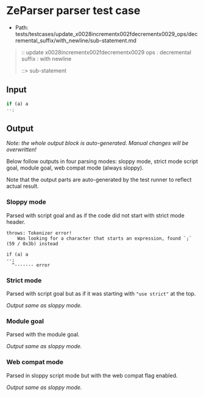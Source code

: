 # ZeParser parser test case

- Path: tests/testcases/update_x0028incrementx002fdecrementx0029_ops/decremental_suffix/with_newline/sub-statement.md

> :: update x0028incrementx002fdecrementx0029 ops : decremental suffix : with newline
>
> ::> sub-statement

## Input

`````js
if (a) a
--;
`````

## Output

_Note: the whole output block is auto-generated. Manual changes will be overwritten!_

Below follow outputs in four parsing modes: sloppy mode, strict mode script goal, module goal, web compat mode (always sloppy).

Note that the output parts are auto-generated by the test runner to reflect actual result.

### Sloppy mode

Parsed with script goal and as if the code did not start with strict mode header.

`````
throws: Tokenizer error!
    Was looking for a character that starts an expression, found `;` (59 / 0x3b) instead

if (a) a
--;
  ^------- error
`````

### Strict mode

Parsed with script goal but as if it was starting with `"use strict"` at the top.

_Output same as sloppy mode._

### Module goal

Parsed with the module goal.

_Output same as sloppy mode._

### Web compat mode

Parsed in sloppy script mode but with the web compat flag enabled.

_Output same as sloppy mode._
